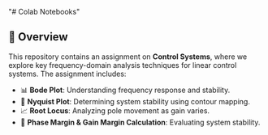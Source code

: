 "# Colab Notebooks" 

## 📖 Overview
This repository contains an assignment on **Control Systems**, where we explore key frequency-domain analysis techniques for linear control systems. The assignment includes:

- 📊 **Bode Plot**: Understanding frequency response and stability.
- 🔄 **Nyquist Plot**: Determining system stability using contour mapping.
- 📈 **Root Locus**: Analyzing pole movement as gain varies.
- 📏 **Phase Margin & Gain Margin Calculation**: Evaluating system stability.

